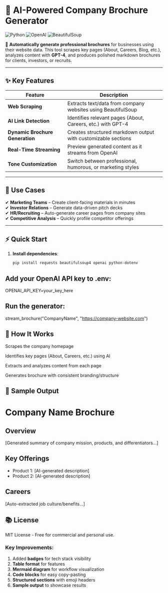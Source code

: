 # 🚀 AI-Powered Company Brochure Generator

![Python](https://img.shields.io/badge/Python-3.11+-blue.svg)
![OpenAI](https://img.shields.io/badge/OpenAI-GPT_4-purple.svg)
![BeautifulSoup](https://img.shields.io/badge/Scraping-BeautifulSoup-green.svg)

📄 **Automatically generate professional brochures** for businesses using their website data. This tool scrapes key pages (About, Careers, Blog, etc.), analyzes content with **GPT-4**, and produces polished markdown brochures for clients, investors, or recruits.

---

## ✨ Key Features

| Feature | Description |
|---------|-------------|
| **Web Scraping** | Extracts text/data from company websites using BeautifulSoup |
| **AI Link Detection** | Identifies relevant pages (About, Careers, etc.) with GPT-4 |
| **Dynamic Brochure Generation** | Creates structured markdown output with customizable sections |
| **Real-Time Streaming** | Preview generated content as it streams from OpenAI |
| **Tone Customization** | Switch between professional, humorous, or marketing styles |

---

## 🚀 Use Cases

✔ **Marketing Teams** – Create client-facing materials in minutes  
✔ **Investor Relations** – Generate data-driven pitch decks  
✔ **HR/Recruiting** – Auto-generate career pages from company sites  
✔ **Competitive Analysis** – Quickly profile competitor offerings  

---

## ⚡ Quick Start

1. **Install dependencies**:
   ```bash
   pip install requests beautifulsoup4 openai python-dotenv

## Add your OpenAI API key to .env:

OPENAI_API_KEY=your_key_here

## Run the generator:

stream_brochure("CompanyName", "https://company-website.com")

## 🔧 How It Works
Scrapes the company homepage

Identifies key pages (About, Careers, etc.) using AI

Extracts and analyzes content from each page

Generates brochure with consistent branding/structure

## 📄 Sample Output

# Company Name Brochure

## Overview
[Generated summary of company mission, products, and differentiators...]

## Key Offerings
- Product 1: [AI-generated description]
- Product 2: [AI-generated description]

## Careers
[Auto-extracted job culture/benefits...]

## 📚 License
MIT License - Free for commercial and personal use.


### Key Improvements:
1. Added **badges** for tech stack visibility
2. **Table format** for features
3. **Mermaid diagram** for workflow visualization
4. **Code blocks** for easy copy-pasting
5. **Structured sections** with emoji headers
6. **Sample output** to showcase results
